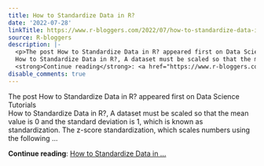 ```yaml
---
title: How to Standardize Data in R?
date: '2022-07-28'
linkTitle: https://www.r-bloggers.com/2022/07/how-to-standardize-data-in-r/
source: R-bloggers
description: |-
  <p>The post How to Standardize Data in R? appeared first on Data Science Tutorials<br />
  How to Standardize Data in R?, A dataset must be scaled so that the mean value is 0 and the standard deviation is 1, which is known as standardization. The z-score standardization, which scales numbers using the following ...</p>
  <strong>Continue reading</strong>: <a href="https://www.r-bloggers.com/2022/07/how-to-standardize-data-in-r/">How to Standardize Data in ...
disable_comments: true
---
```

<p>The post How to Standardize Data in R? appeared first on Data Science Tutorials<br />
How to Standardize Data in R?, A dataset must be scaled so that the mean value is 0 and the standard deviation is 1, which is known as standardization. The z-score standardization, which scales numbers using the following ...</p>
<strong>Continue reading</strong>: <a href="https://www.r-bloggers.com/2022/07/how-to-standardize-data-in-r/">How to Standardize Data in ...